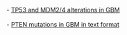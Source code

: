 <p>
- <a href="index.do?case_set_id=gbm_all&amp;tab_index=tab_visualize&amp;Action=Submit&amp;genetic_profile_ids=gbm_mutations&amp;genetic_profile_ids=gbm_cna_rae&amp;case_ids=&amp;Z_SCORE_THRESHOLD=1.0&amp;cancer_study_id=tcga_gbm&amp;gene_list=TP53+MDM2+MDM4&amp;gene_set_choice=user-defined_list&amp;">TP53 and MDM2/4 alterations in GBM</a>
<br/><br/>
- <a href="index.do?case_set_id=gbm_3way_complete&amp;tab_index=tab_download&amp;Action=Submit&amp;genetic_profile_ids=gbm_mutations&amp;cancer_study_id=tcga_gbm&amp;gene_list=PTEN&amp;gene_set_choice=user-defined_list&amp;transpose=1">PTEN mutations in GBM in text format</a>
</p>
